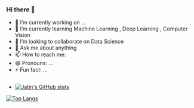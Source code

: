 ### Hi there 👋


- 🔭 I’m currently working on ...
- 🌱 I’m currently learning Machine Learning , Deep Learning , Computer Vision
- 👯 I’m looking to collaborate on Data Science 
- 💬 Ask me about anything
- 📫 How to reach me: 
- 😄 Pronouns: ...
- ⚡ Fun fact: ...

### 

- [![Jatin's GitHub stats](https://github-readme-stats.vercel.app/api?username=Jatin-Bhandari&show_icons=true&theme=radical)](https://github.com/Jatin-Bhandari/github-readme-stats)

[![Top Langs](https://github-readme-stats.vercel.app/api/top-langs/?username=Jatin-Bhandari&layout=compact)](https://github.com/Jatin-Bhandari/github-readme-stats)

<!--
**Jatin-Bhandari/Jatin-Bhandari** is a ✨ _special_ ✨ repository because its `README.md` (this file) appears on your GitHub profile.

Here are some ideas to get you started:

-->
